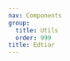 ```yaml
---
nav: Components
group:
  title: Utils
  order: 999
title: Edtior
---
```


<code src="../components/Editor/index.tsx" inline></code>
